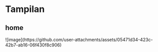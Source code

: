 <h1> Tampilan</h1>

<h2> home</h2>
![image](https://github.com/user-attachments/assets/05471d34-423c-42b7-ab16-06f430f8c906)
